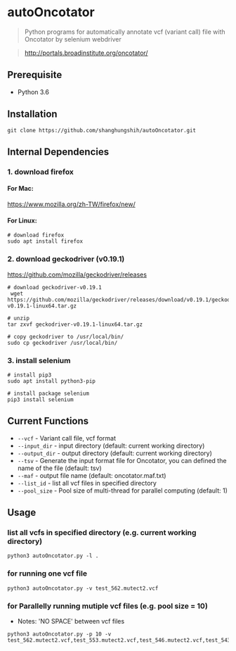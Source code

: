 # autoOncotator
> Python programs for automatically annotate vcf (variant call) file with Oncotator by selenium webdriver

> http://portals.broadinstitute.org/oncotator/

## Prerequisite
* Python 3.6

## Installation
``` shell
git clone https://github.com/shanghungshih/autoOncotator.git
```
## Internal Dependencies
### 1. download firefox
#### For Mac:
https://www.mozilla.org/zh-TW/firefox/new/

#### For Linux:
```
# download firefox
sudo apt install firefox
```

### 2. download geckodriver (v0.19.1)
https://github.com/mozilla/geckodriver/releases
```
# download geckodriver-v0.19.1
 wget https://github.com/mozilla/geckodriver/releases/download/v0.19.1/geckodriver-v0.19.1-linux64.tar.gz
 
# unzip 
tar zxvf geckodriver-v0.19.1-linux64.tar.gz
 
# copy geckodriver to /usr/local/bin/
sudo cp geckodriver /usr/local/bin/
```

### 3. install selenium
```
# install pip3
sudo apt install python3-pip

# install package selenium
pip3 install selenium
```

## Current Functions
* `--vcf` - Variant call file, vcf format
* `--input_dir` - input directory (default: current working directory)
* `--output_dir` - output directory (default: current working directory)
* `--tsv` - Generate the input format file for Oncotator, you can defined the name of the file (default: tsv)
* `--maf` - output file name (default: oncotator.maf.txt)
* `--list_id` - list all vcf files in specified directory
* `--pool_size` - Pool size of multi-thread for parallel computing (default: 1)

## Usage
### list all vcfs in specified directory (e.g. current working directory)
```
python3 autoOncotator.py -l .
```

### for running one vcf file
```
python3 autoOncotator.py -v test_562.mutect2.vcf
```

### for Parallelly running mutiple vcf files (e.g. pool size = 10)
* Notes: 'NO SPACE' between vcf files
```
python3 autoOncotator.py -p 10 -v test_562.mutect2.vcf,test_553.mutect2.vcf,test_546.mutect2.vcf,test_543.mutect2.vcf,test_556.mutect2.vcf,test_544.mutect2.vcf,test_573.mutect2.vcf,test_548.mutect2.vcf,test_579.mutect2.vcf,test_565.mutect2.vcf
```
